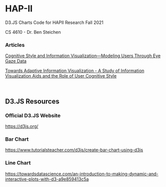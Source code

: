 # HAP-II

D3.JS Charts Code for HAPII Research Fall 2021 <br>

CS 4610 - Dr. Ben Steichen <br>

### Articles

[Cognitive Style and Information Visualization—Modeling Users Through Eye Gaze Data](https://www.frontiersin.org/articles/10.3389/fcomp.2020.562290/full) <br>

[Towards Adaptive Information Visualization - A Study of Information Visualization Aids and the Role of User Cognitive Style](https://www.frontiersin.org/articles/10.3389/frai.2019.00022/full) <br>

<br>

## D3.JS Resources

### Official D3.JS Website
https://d3js.org/

### Bar Chart
https://www.tutorialsteacher.com/d3js/create-bar-chart-using-d3js

### Line Chart
https://towardsdatascience.com/an-introduction-to-making-dynamic-and-interactive-plots-with-d3-a9e859413c5a

